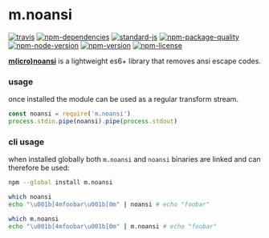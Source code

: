# m.noansi
[![travis](https://img.shields.io/travis/ivoputzer/m.noansi.svg?style=flat-square)](https://travis-ci.org/ivoputzer/m.noansi) [![npm-dependencies](https://img.shields.io/badge/dependencies-none-blue.svg?style=flat-square&colorB=44CC11)](package.json) [![standard-js](https://img.shields.io/badge/coding%20style-standard-brightgreen.svg?style=flat-square)](http://standardjs.com/) [![npm-package-quality](http://npm.packagequality.com/shield/m.noansi.svg?style=flat-square&colorB=44CC11)](http://packagequality.com/#?package=m.noansi) [![npm-node-version](https://img.shields.io/badge/node-6%2B-blue.svg?style=flat-square)](https://nodejs.org/docs/v6.0.0/api) [![npm-version](https://img.shields.io/npm/v/m.noansi.svg?style=flat-square&colorB=007EC6)](https://www.npmjs.com/package/m.noansi) [![npm-license](https://img.shields.io/npm/l/m.noansi.svg?style=flat-square&colorB=007EC6)](https://spdx.org/licenses/MIT)

**[m(icro)](https://github.com/ivoputzer/m.cro#readme)[noansi](https://github.com/ivoputzer/m.noansi)** is a lightweight es6+ library that removes ansi escape codes.

### usage
once installed the module can be used as a regular transform stream.

```javascript
const noansi = require('m.noansi')
process.stdin.pipe(noansi).pipe(process.stdout)
```

### cli usage
when installed globally both `m.noansi` and `noansi` binaries are linked and can therefore be used:
```sh
npm --global install m.noansi

which noansi
echo "\u001b[4mfoobar\u001b[0m" | noansi # echo "foobar"

which m.noansi
echo "\u001b[4mfoobar\u001b[0m" | m.noansi # echo "foobar"
```
